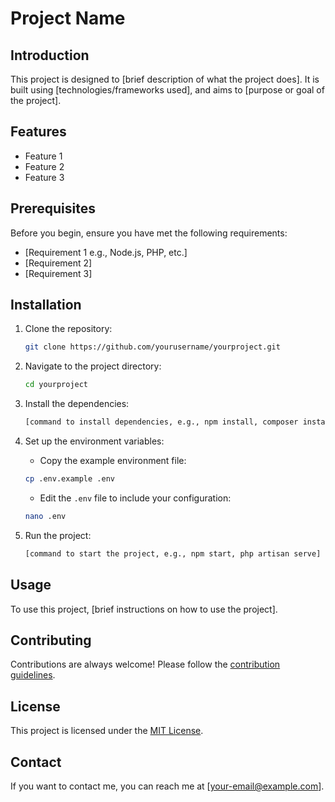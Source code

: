 # Project Name

## Introduction

This project is designed to [brief description of what the project does]. It is built using [technologies/frameworks used], and aims to [purpose or goal of the project].

## Features

-   Feature 1
-   Feature 2
-   Feature 3

## Prerequisites

Before you begin, ensure you have met the following requirements:

-   [Requirement 1 e.g., Node.js, PHP, etc.]
-   [Requirement 2]
-   [Requirement 3]

## Installation

1. Clone the repository:

    ```bash
    git clone https://github.com/yourusername/yourproject.git
    ```

2. Navigate to the project directory:

    ```bash
    cd yourproject
    ```

3. Install the dependencies:

    ```bash
    [command to install dependencies, e.g., npm install, composer install]
    ```

4. Set up the environment variables:

    - Copy the example environment file:

    ```bash
    cp .env.example .env
    ```

    - Edit the `.env` file to include your configuration:

    ```bash
    nano .env
    ```

5. Run the project:

    ```bash
    [command to start the project, e.g., npm start, php artisan serve]
    ```

## Usage

To use this project, [brief instructions on how to use the project].

## Contributing

Contributions are always welcome! Please follow the [contribution guidelines](CONTRIBUTING.md).

## License

This project is licensed under the [MIT License](LICENSE).

## Contact

If you want to contact me, you can reach me at [your-email@example.com].
